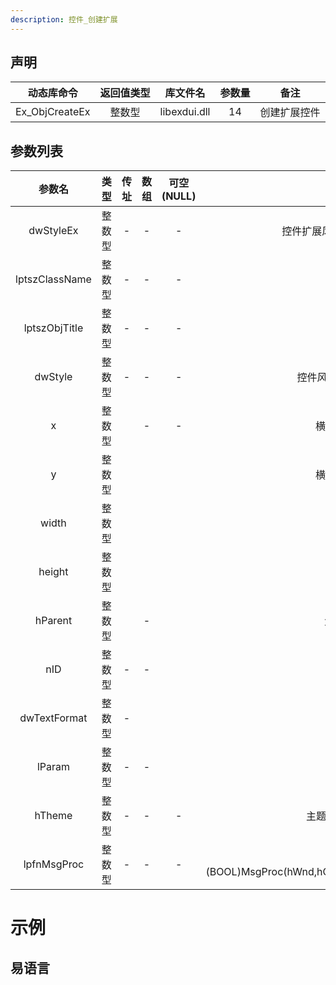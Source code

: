 ```yaml
---
description: 控件_创建扩展
---
```





## 声明

|   动态库命令   | 返回值类型 |   库文件名   | 参数量 |     备注     |
| :------------: | :--------: | :----------: | :----: | :----------: |
| Ex_ObjCreateEx |   整数型   | libexdui.dll |   14   | 创建扩展控件 |

## 参数列表

|     参数名     |  类型  | 传址 | 数组 | 可空(NULL) |                             备注                             |
| :------------: | :----: | :--: | :--: | :--------: | :----------------------------------------------------------: |
|   dwStyleEx    | 整数型 |  -   |  -   |     -      |                  控件扩展风格，常量 EOS_EX_                  |
| lptszClassName | 整数型 |  -   |  -   |     -      |                           控件类名                           |
| lptszObjTitle  | 整数型 |  -   |  -   |     -      |                           控件标题                           |
|    dwStyle     | 整数型 |  -   |  -   |     -      |                     控件风格，常量：EOS_                     |
|       x        | 整数型 |      |  -   |     -      |                        横向坐标(左边)                        |
|       y        | 整数型 |      |      |            |                        横向坐标(顶边)                        |
|     width      | 整数型 |      |      |            |                             宽度                             |
|     height     | 整数型 |      |      |            |                             高度                             |
|    hParent     | 整数型 |      |  -   |            |                          父控件句柄                          |
|      nID       | 整数型 |  -   |  -   |            |                           控件标识                           |
|  dwTextFormat  | 整数型 |  -   |      |            |                          常量：DT_                           |
|     lParam     | 整数型 |  -   |  -   |            |                           附加参数                           |
|     hTheme     | 整数型 |  -   |  -   |     -      |                      主题句柄，0为默认                       |
|  lpfnMsgProc   | 整数型 |  -   |  -   |     -      | 回调函数(BOOL)MsgProc(hWnd,hObj,uMsg,wParam,lParam,lpReturn). |


# 示例

## 易语言

```basic

```



